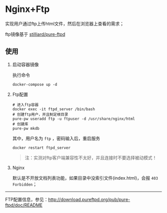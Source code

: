 # Nginx+Ftp

实现用户通过ftp上传html文件，然后在浏览器上查看的需求；

ftp镜像基于 [stilliard/pure-ftpd](https://hub.docker.com/r/stilliard/pure-ftpd)

## 使用

1. 启动容器镜像

	执行命令

	```
	docker-compose up -d
	```

2. Ftp配置

	```
	# 进入ftp容器
	docker exec -it ftpd_server /bin/bash
	# 创建ftp用户，并且制定根目录
	pure-pw useradd ftp -u ftpuser -d /usr/share/nginx/html
	# 创建库
	pure-pw mkdb
	```

	其中，用户名为 `ftp` ，密码输入后，重启服务
	
	```
	docker restart ftpd_server
	```

	> 注：实测对ftp客户端兼容性不太好，并且连接时不要选择被动模式！

3. Nginx

	默认是不开放文档列表功能，如果目录中没索引文件(index.html)，会报 `403 Forbidden`；

--------

FTP配置信息，参见：http://download.pureftpd.org/pub/pure-ftpd/doc/README


